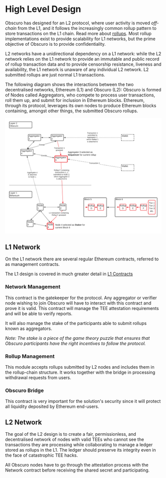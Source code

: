 # High Level Design
Obscuro has designed for an L2 protocol, where user activity is moved _off-chain_ from the L1, and it follows the increasingly common rollup pattern to store transactions on the L1 chain. Read more about [rollups](https://vitalik.ca/general/2021/01/05/rollup.html). Most rollup implementations exist to provide scalability for L1 networks, but the prime objective of Obscuro is to provide confidentiality.

L2 networks have a unidirectional dependency on a L1 network: while the L2 network relies on the L1 network to provide an immutable and public record of rollup transaction data and to provide censorship resistance, liveness and availability, the L1 network is unaware of any individual L2 network. L2 submitted rollups are just normal L1 transactions.

The following diagram shows the interactions between the two decentralised networks, Ethereum (L1) and Obscuro (L2): Obscuro is formed of Nodes called Aggregators, who compete to process user transactions, roll them up, and submit for inclusion in Ethereum blocks. Ethereum, through its protocol, leverages its own nodes to produce Ethereum blocks containing, amongst other things, the submitted Obscuro rollups.

![L1-L2 Interaction](./images/l1-l2-interaction.png)

## L1 Network
On the L1 network there are several regular Ethereum contracts, referred to as management contracts.

The L1 design is covered in much greater detail in [L1 Contracts](./l1-contracts.md)

### Network Management
This contract is the gatekeeper for the protocol. Any aggregator or verifier node wishing to join Obscuro will have to interact with this contract and prove it is valid. This contract will manage the TEE attestation requirements and will be able to verify reports.

It will also manage the stake of the participants able to submit rollups known as aggregators.

_Note: The stake is a piece of the game theory puzzle that ensures that Obscuro participants have the right incentives to follow the protocol._

### Rollup Management
This module accepts rollups submitted by L2 nodes and includes them in the rollup-chain structure. It works together with the bridge in processing withdrawal requests from users.

### Obscuro Bridge
This contract is very important for the solution's security since it will protect all liquidity deposited by Ethereum end-users.

## L2 Network
The goal of the L2 design is to create a fair, permissionless, and decentralised network of nodes with valid TEEs who cannot see the transactions they are processing while collaborating to manage a ledger stored as rollups in the L1. The ledger should preserve its integrity even in the face of catastrophic TEE hacks.

All Obscuro nodes have to go through the attestation process with the Network contract before receiving the shared secret and participating.